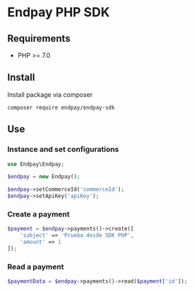 # Endpay PHP SDK

## Requirements

- PHP >= 7.0

## Install
Install package via composer

```cli
composer require endpay/endpay-sdk
```

## Use

### Instance and set configurations
```php
use Endpay\Endpay;

$endpay = new Endpay();

$endpay->setCommerceId('commerceId');
$endpay->setApiKey('apiKey');
```

### Create a payment
```php
$payment = $endpay->payments()->create([
    'subject' => 'Prueba desde SDK PHP',
    'amount' => 1
]);
```


### Read a payment
```php
$paymentData = $endpay->payments()->read($payment['id']);
```
